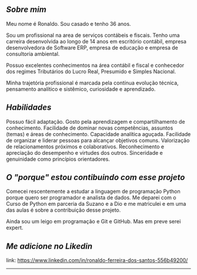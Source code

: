 ## ***Sobre mim***

Meu nome é Ronaldo. Sou casado e tenho 36 anos.

Sou um profissional na area de serviços contábeis e fiscais. Tenho uma carreira desenvolvida ao longo de 14 anos em escritório contábil, empresa desenvolvedora de Software ERP, empresa de educação e empresa de consultoria ambiental.

Possuo excelentes conhecimentos na área contábil e fiscal e conhecedor dos regimes Tributários do Lucro Real, Presumido e Simples Nacional. 

Minha trajetória profissional é marcada pela contínua evolução técnica, pensamento analítico e sistêmico, curiosidade e aprendizado. 

## ***Habilidades***

Possuo fácil adaptação. Gosto pela aprendizagem e compartilhamento de conhecimento. Facilidade de dominar novas competências, assuntos (temas) e áreas de conhecimento. Capacidade analítica aguçada. Facilidade de organizar e liderar pessoas para alcançar objetivos comuns. Valorização de relacionamentos próximos e colaborativos. Reconhecimento e apreciação do desempenho e virtudes dos outros. Sinceridade e genuinidade como princípios orientadores.

## ***O "porque" estou contibuindo com esse projeto***

Comecei rescentemente a estudar a linguagem de programação Python porque quero ser programador e analista de dados. Me deparei com o Curso de Python em parceria da Suzano e a Dio e me matriculei e em uma das aulas é sobre a contribuição desse projeto.

Ainda sou um leigo em programação e Git e GitHub. Mas em preve serei expert. 

## ***Me adicione no Likedin***

link: https://www.linkedin.com/in/ronaldo-ferreira-dos-santos-556b49200/

-----------------------------------
